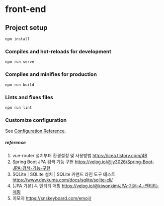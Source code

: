 # front-end

## Project setup
```
npm install
```

### Compiles and hot-reloads for development
```
npm run serve
```

### Compiles and minifies for production
```
npm run build
```

### Lints and fixes files
```
npm run lint
```

### Customize configuration
See [Configuration Reference](https://cli.vuejs.org/config/).


##### reference
1) vue-router 설치부터 환경설정 및 사용방법
   https://icea.tistory.com/48
2) Spring Boot JPA 검색 기능 구현
   https://velog.io/@jy3026/Spring-Boot-JPA-검색-기능-구현
3) SQLite | SQLite 설치 | SQLite 커맨드 라인 도구 테스트
   https://www.devkuma.com/docs/sqlite/sqlite-cli/ 
4) [JPA 기본] 4. 엔티티 매핑
   https://velog.io/@kiwonkim/JPA-기본-4.-엔티티-매핑
5) 이모지
   https://snskeyboard.com/emoji/

